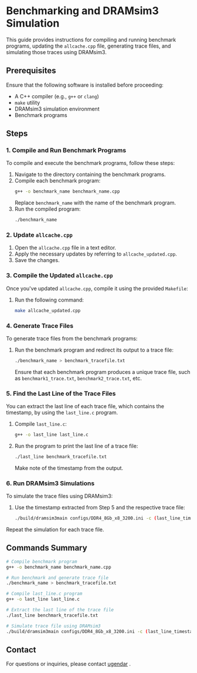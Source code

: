# Benchmarking and DRAMsim3 Simulation

This guide provides instructions for compiling and running benchmark programs, updating the `allcache.cpp` file, generating trace files, and simulating those traces using DRAMsim3.

## Prerequisites

Ensure that the following software is installed before proceeding:

- A C++ compiler (e.g., `g++` or `clang`)
- `make` utility
- DRAMsim3 simulation environment
- Benchmark programs

## Steps

### 1. Compile and Run Benchmark Programs

To compile and execute the benchmark programs, follow these steps:

1. Navigate to the directory containing the benchmark programs.
2. Compile each benchmark program:
    ```bash
    g++ -o benchmark_name benchmark_name.cpp
    ```
    Replace `benchmark_name` with the name of the benchmark program.
3. Run the compiled program:
    ```bash
    ./benchmark_name
    ```

### 2. Update `allcache.cpp`

1. Open the `allcache.cpp` file in a text editor.
2. Apply the necessary updates by referring to `allcache_updated.cpp`.
3. Save the changes.

### 3. Compile the Updated `allcache.cpp`

Once you've updated `allcache.cpp`, compile it using the provided `Makefile`:

1. Run the following command:
    ```bash
    make allcache_updated.cpp
    ```

### 4. Generate Trace Files

To generate trace files from the benchmark programs:

1. Run the benchmark program and redirect its output to a trace file:
    ```bash
    ./benchmark_name > benchmark_tracefile.txt
    ```
    Ensure that each benchmark program produces a unique trace file, such as `benchmark1_trace.txt`, `benchmark2_trace.txt`, etc.

### 5. Find the Last Line of the Trace Files

You can extract the last line of each trace file, which contains the timestamp, by using the `last_line.c` program.

1. Compile `last_line.c`:
    ```bash
    g++ -o last_line last_line.c
    ```
2. Run the program to print the last line of a trace file:
    ```bash
    ./last_line benchmark_tracefile.txt
    ```
    Make note of the timestamp from the output.

### 6. Run DRAMsim3 Simulations

To simulate the trace files using DRAMsim3:

1. Use the timestamp extracted from Step 5 and the respective trace file:
    ```bash
    ./build/dramsim3main configs/DDR4_8Gb_x8_3200.ini -c (last_line_timestamp) -t (benchmark_tracefile).txt
    ```

Repeat the simulation for each trace file.

## Commands Summary

```bash
# Compile benchmark program
g++ -o benchmark_name benchmark_name.cpp

# Run benchmark and generate trace file
./benchmark_name > benchmark_tracefile.txt

# Compile last_line.c program
g++ -o last_line last_line.c

# Extract the last line of the trace file
./last_line benchmark_tracefile.txt

# Simulate trace file using DRAMsim3
./build/dramsim3main configs/DDR4_8Gb_x8_3200.ini -c (last_line_timestamp) -t (benchmark_tracefile).txt
```


## Contact
For questions or inquiries, please contact [ugendar](mailto:ugendar07@gmail.com) .





